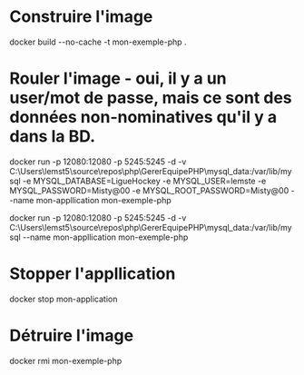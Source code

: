 # Construire l'image
docker build --no-cache -t mon-exemple-php .

# Rouler l'image - oui, il y a un user/mot de passe, mais ce sont des données non-nominatives qu'il y a dans la BD.
docker run -p 12080:12080 -p 5245:5245 -d -v C:\Users\lemst5\source\repos\php\GererEquipePHP\mysql_data:/var/lib/mysql -e MYSQL_DATABASE=LigueHockey -e MYSQL_USER=lemste -e MYSQL_PASSWORD=Misty@00 -e MYSQL_ROOT_PASSWORD=Misty@00 --name mon-appllication mon-exemple-php

docker run -p 12080:12080 -p 5245:5245 -d -v C:\Users\lemst5\source\repos\php\GererEquipePHP\mysql_data:/var/lib/mysql --name mon-appllication mon-exemple-php

# Stopper l'appllication
docker stop mon-application

# Détruire l'image
docker rmi mon-exemple-php